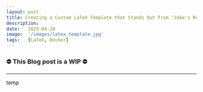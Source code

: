 ```yaml
---
layout: post
title: Creating a Custom LaTeX Template that Stands Out from "Jake's Resume" 
description:
date:   2023-04-10
image:  '/images/latex_template.jpg'
tags:   [LaTeX, Docker]
---
```


### ⛔ This Blog post is a WIP  ⛔

---

temp

